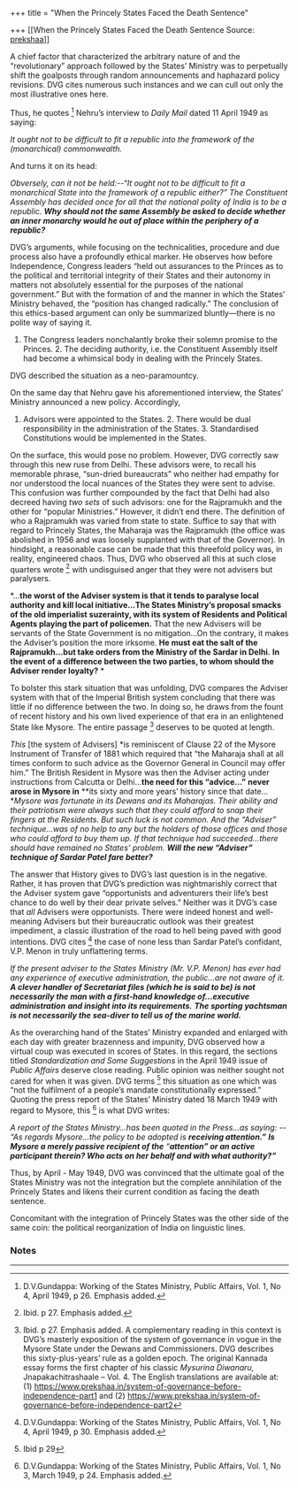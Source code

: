 +++
title = "When the Princely States Faced the Death Sentence"

+++
[[When the Princely States Faced the Death Sentence	Source: [prekshaa](https://www.prekshaa.in/article/when-princely-states-faced-death-sentence)]]







A chief factor that characterized the arbitrary nature of and the “revolutionary” approach followed by the States’ Ministry was to perpetually shift the goalposts through random announcements and haphazard policy revisions. DVG cites numerous such instances and we can cull out only the most illustrative ones here. 

Thus, he quotes
[^10.1] Nehru’s interview to *Daily Mail* dated 11 April 1949 as saying:

*It ought not to be difficult to fit a republic into the framework of the (monarchical) commonwealth.* 

And turns it on its head:

*Obversely, can it not be held:--“It ought not to be difficult to fit a monarchical State into the framework of a republic either?” The Constituent Assembly has decided once for all that the national polity of India is to be a republic. **Why should not the same Assembly be asked to decide whether an inner monarchy would he out of place within the periphery of a republic?***

DVG’s arguments, while focusing on the technicalities, procedure and due process also have a profoundly ethical marker. He observes how before Independence, Congress leaders “held out assurances to the Princes as to the political and territorial integrity of their States and their autonomy in matters not absolutely essential for the purposes of the national government.” But with the formation of and the manner in which the States’ Ministry behaved, the “position has changed radically.” The conclusion of this ethics-based argument can only be summarized bluntly—there is no polite way of saying it.

1.  The Congress leaders nonchalantly broke their solemn promise to the
    Princes. 2.  The deciding authority, i.e. the Constituent Assembly itself had
    become a whimsical body in dealing with the Princely States. 

DVG described the situation as a neo-paramountcy.

On the same day that Nehru gave his aforementioned interview, the States’ Ministry announced a new policy. Accordingly,

1.  Advisors were appointed to the States. 2.  There would be dual responsibility in the administration of the
    States. 3.  Standardised Constitutions would be implemented in the States.

On the surface, this would pose no problem. However, DVG correctly saw through this new ruse from Delhi. These advisors were, to recall his memorable phrase, “sun-dried bureaucrats” who neither had empathy for nor understood the local nuances of the States they were sent to advise. This confusion was further compounded by the fact that Delhi had also decreed having *two sets* of such advisors: one for the Rajpramukh and the other for “popular Ministries.” However, it didn’t end there. The definition of who a Rajpramukh was varied from state to state. Suffice to say that with regard to Princely States, the Maharaja was the Rajpramukh (the office was abolished in 1956 and was loosely supplanted with that of the Governor). In hindsight, a reasonable case can be made that this threefold policy was, in reality, engineered chaos. Thus, DVG who observed all this at such close quarters wrote
[^10.2] with undisguised anger that they were not advisers but paralysers. 

*…**the worst of the Adviser system is that it tends to paralyse local authority and kill local initiative…The States Ministry’s proposal smacks of the old imperialist suzerainty, with its system of Residents and Political Agents playing the part of policemen.** That the new Advisers will be servants of the State Government is no mitigation…On the contrary, it makes the Adviser’s position the more irksome. **He must eat the salt of the Rajpramukh…but take orders from the Ministry of the Sardar in Delhi.** **In the event of a difference between the two parties, to whom should the Adviser render loyalty?** *

To bolster this stark situation that was unfolding, DVG compares the Adviser system with that of the Imperial British system concluding that there was little if no difference between the two. In doing so, he draws from the fount of recent history and his own lived experience of that era in an enlightened State like Mysore. The entire passage
[^10.3] deserves to be quoted at length.

*This* \[the system of Advisers\] *is reminiscent of Clause 22 of the Mysore Instrument of Transfer of 1881 which required that “the Maharaja shall at all times conform to such advice as the Governor General in Council may offer him.” The British Resident in Mysore was then the Adviser acting under instructions from Calcutta or Delhi…**the need for this “advice…”** **never arose in Mysore in** **its sixty and more years’ history since that date…**Mysore was fortunate in its Dewans and its Maharajas. Their ability and their patriotism were always such that they could afford to snap their fingers at the Residents. But such luck is not common. And the “Adviser” technique…was of no help to any but the holders of those offices and those who could afford to buy them up. If that technique had succeeded…there should have remained no States’ problem. **Will the new “Adviser” technique of Sardar Patel fare better?***

The answer that History gives to DVG’s last question is in the negative. Rather, it has proven that DVG’s prediction was nightmarishly correct that the Adviser system gave “opportunists and adventurers their life’s best chance to do well by their dear private selves.” Neither was it DVG’s case that *all* Advisers were opportunists. There were indeed honest and well-meaning Advisers but their bureaucratic outlook was their greatest impediment, a classic illustration of the road to hell being paved with good intentions. DVG cites
[^10.4] the case of none less than Sardar Patel’s confidant, V.P. Menon in truly unflattering terms.

*If the present adviser to the States Ministry (Mr. V.P. Menon) has ever had any experience of executive administration, the public…are not aware of it. **A clever handler of Secretariat files (which he is said to be) is not necessarily the man with a first-hand knowledge of…executive administration*** ***and insight into its requirements.*** ***The sporting yachtsman is not necessarily the sea-diver to tell us of the marine world.***

As the overarching hand of the States’ Ministry expanded and enlarged with each day with greater brazenness and impunity, DVG observed how a virtual coup was executed in scores of States. In this regard, the sections titled *Standardization and Some Suggestions* in the April 1949 issue of *Public Affairs* deserve close reading. Public opinion was neither sought not cared for when it was given. DVG terms
[^10.5] this situation as one which was “not the fulfilment of a people’s mandate constitutionally expressed.” Quoting the press report of the States’ Ministry dated 18 March 1949 with regard to Mysore, this
[^10.6] is what DVG writes:

*A report of the States Ministry…has been quoted in the Press…as saying: -- “As regards Mysore…the policy to be adopted is **receiving attention.”*** ***Is Mysore a merely passive recipient of the*** *“**attention” or an active participant therein? Who acts on her behalf and with what authority?”***

Thus, by April - May 1949, DVG was convinced that the ultimate goal of the States Ministry was not the integration but the complete annihilation of the Princely States and likens their current condition as facing the death sentence.

Concomitant with the integration of Princely States was the other side of the same coin: the political reorganization of India on linguistic lines.



### Notes

------------------------------------------------------------------------




[^10.1]: D.V.Gundappa: Working of the States Ministry, Public Affairs, Vol. 1, No 4, April 1949, p 26. Emphasis added.






[^10.2]: Ibid. p 27. Emphasis added.






[^10.3]: Ibid. p 27. Emphasis added. A complementary reading in this context is DVG’s masterly exposition of the system of governance in vogue in the Mysore State under the Dewans and Commissioners. DVG describes this sixty-plus-years’ rule as a golden epoch. The original Kannada essay forms the first chapter of his classic *Mysurina Diwanaru,* Jnapakachitrashaale – Vol. 4. The English translations are available at: (1) <https://www.prekshaa.in/system-of-governance-before-independence-part1> and (2) <https://www.prekshaa.in/system-of-governance-before-independence-part2>






[^10.4]:D.V.Gundappa: Working of the States Ministry, Public Affairs, Vol. 1, No 4, April 1949, p 30. Emphasis added.






[^10.5]: Ibid p 29






[^10.6]: D.V.Gundappa: Working of the States Ministry, Public Affairs, Vol. 1, No 3, March 1949, p 24. Emphasis added.












